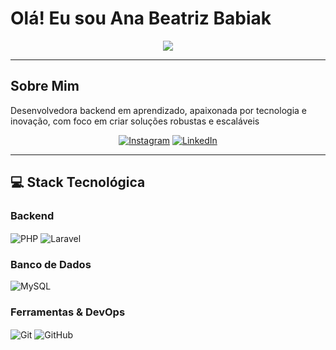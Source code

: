 # Olá! Eu sou Ana Beatriz Babiak

<div align="center">
  <img src="https://readme-typing-svg.herokuapp.com/?color=0000FF&size=35&center=true&vCenter=true&width=1000&lines=Backend+Developer" />
</div>

---

## Sobre Mim

Desenvolvedora backend em aprendizado, apaixonada por tecnologia e inovação, com foco em criar soluções robustas e escaláveis

<div align="center">
  
  [![Instagram](https://img.shields.io/badge/Instagram-E4405F?style=for-the-badge&logo=instagram&logoColor=white)](https://instagram.com/anababiiak)
  [![LinkedIn](https://img.shields.io/badge/LinkedIn-0077B5?style=for-the-badge&logo=linkedin&logoColor=white)](https://www.linkedin.com/in/ana-beatriz-231483180/)
  
</div>

---

## 💻 Stack Tecnológica

### Backend
<div style="display: inline_block">
  <img align="center" alt="PHP" src="https://img.shields.io/badge/PHP-777BB4?style=for-the-badge&logo=php&logoColor=white"/>
  <img align="center" alt="Laravel" src="https://img.shields.io/badge/Laravel-FF2D20?style=for-the-badge&logo=laravel&logoColor=white" />
</div>

### Banco de Dados
<div style="display: inline_block">
  <img align="center" alt="MySQL" src="https://img.shields.io/badge/MySQL-005C84?style=for-the-badge&logo=mysql&logoColor=white" />
</div>

### Ferramentas & DevOps
<div style="display: inline_block">
  <img align="center" alt="Git" src="https://img.shields.io/badge/git-%23F05033.svg?style=for-the-badge&logo=git&logoColor=white" />
  <img align="center" alt="GitHub" src="https://img.shields.io/badge/GitHub-100000?style=for-the-badge&logo=github&logoColor=white" />
</div>
